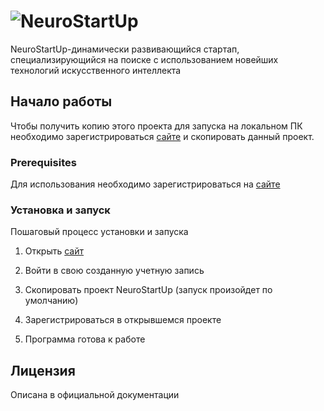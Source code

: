 
# ![NeuroStartUp](https://camo.githubusercontent.com/c6727c717cad1e4820481abb87524f90782445c5/68747470733a2f2f692e696d6775722e636f6d2f495a4f525769492e706e67)

NeuroStartUp-динамически развивающийся стартап, специализирующийся на поиске с использованием новейших технологий искусственного интеллекта

## Начало работы

Чтобы получить копию этого проекта для запуска на локальном ПК необходимо зарегистрироваться [сайте](githube.com) и скопировать данный проект.

### Prerequisites

Для использования необходимо зарегистрироваться на [сайте](githube.com)



### Установка и запуск

Пошаговый процесс установки и запуска

1. Открыть [сайт](Githube.com)

1. Войти в свою созданную учетную запись 

1. Скопировать проект NeuroStartUp (запуск произойдет по умолчанию)

1. Зарегистрироваться в открывшемся проекте

1. Программа готова к работе

## Лицензия

Описана в официальной документации